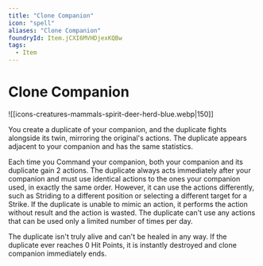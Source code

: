 ```yaml
---
title: "Clone Companion"
icon: "spell"
aliases: "Clone Companion"
foundryId: Item.jCXI6MVHDjexKQBw
tags:
  - Item
---
```


# Clone Companion
![[icons-creatures-mammals-spirit-deer-herd-blue.webp|150]]

You create a duplicate of your companion, and the duplicate fights alongside its twin, mirroring the original's actions. The duplicate appears adjacent to your companion and has the same statistics.

Each time you Command your companion, both your companion and its duplicate gain 2 actions. The duplicate always acts immediately after your companion and must use identical actions to the ones your companion used, in exactly the same order. However, it can use the actions differently, such as Striding to a different position or selecting a different target for a Strike. If the duplicate is unable to mimic an action, it performs the action without result and the action is wasted. The duplicate can't use any actions that can be used only a limited number of times per day.

The duplicate isn't truly alive and can't be healed in any way. If the duplicate ever reaches 0 Hit Points, it is instantly destroyed and clone companion immediately ends.

